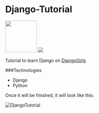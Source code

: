 Django-Tutorial
===============

<img src="http://cdn-www.xda-developers.com/wp-content/uploads/2013/12/python.png" width='100px'>
<img src="http://www.videntity.com/wp-content/uploads/2012/04/django-logo.png">

Tutorial to learn Django on [DjangoGirls](http://tutorial.djangogirls.org/)

###Technologies
- Django
- Python


Once it will be finished, it will look like this:

![DjangoTutorial](http://tutorial.djangogirls.org/images/application.png)

